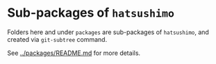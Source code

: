 # Sub-packages of `hatsushimo`

Folders here and under `packages` are sub-packages of `hatsushimo`, and created via `git-subtree` command.

See [../packages/README.md](../packages/README.md) for more details.
